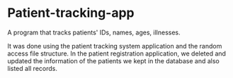 # Patient-tracking-app
A program that tracks patients' IDs, names, ages, illnesses.

It was done using the patient tracking system application and the random access file structure. 
In the patient registration application, we deleted and updated the information of the patients we kept in the database and also listed all records.
